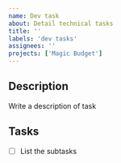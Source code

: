 ```yaml
---
name: Dev task
about: Detail technical tasks 
title: ''
labels: 'dev tasks'
assignees: ''
projects: ['Magic Budget']
---
```


## Description

Write a description of task

## Tasks

- [ ] List the subtasks
